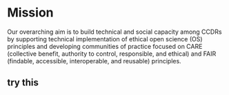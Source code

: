 # Mission
Our overarching aim is to build technical and
social capacity among CCDRs by supporting technical
implementation of ethical open science (OS) principles and developing communities of practice focused on CARE (collective benefit, authority to control, responsible, and ethical) and FAIR (findable, accessible, interoperable, and reusable) principles.
## try this
